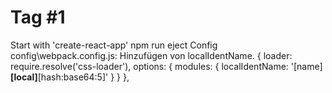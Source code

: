 # Tag #1

Start with 'create-react-app'
npm run eject
Config config\webpack.config.js: Hinzufügen von localIdentName.
    {
        loader: require.resolve('css-loader'),
        options: {
          modules: {
            localIdentName: '[name]__[local]__[hash:base64:5]'
          }
        }
    },

